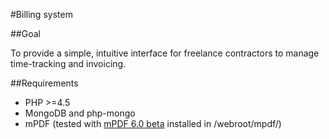 #Billing system

##Goal

To provide a simple, intuitive interface for freelance contractors to manage time-tracking and invoicing.

##Requirements


- PHP >=4.5
- MongoDB and php-mongo
- mPDF (tested with [mPDF 6.0 beta](http://www.mpdf1.com/repos/MPDF60beta.zip) installed in /webroot/mpdf/)
